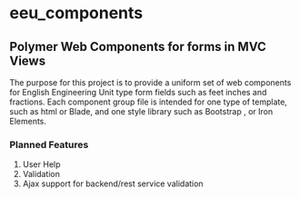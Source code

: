 # eeu_components
## Polymer Web Components for forms in MVC Views 

The purpose for this project is to provide a uniform set of web components for English Engineering Unit type form fields such as feet
 inches and fractions. Each component group file is intended for one type of template, such as html or Blade, and one style library such
 as Bootstrap , or Iron Elements.
 
### Planned Features

1. User Help
2. Validation
3. Ajax support for backend/rest service validation
 
